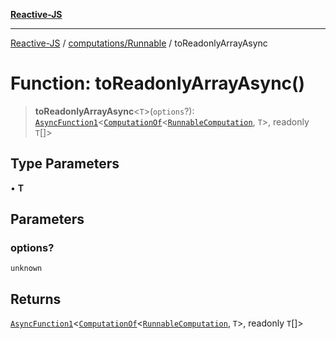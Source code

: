 [**Reactive-JS**](../../../README.md)

***

[Reactive-JS](../../../README.md) / [computations/Runnable](../README.md) / toReadonlyArrayAsync

# Function: toReadonlyArrayAsync()

> **toReadonlyArrayAsync**\<`T`\>(`options`?): [`AsyncFunction1`](../../../functions/type-aliases/AsyncFunction1.md)\<[`ComputationOf`](../../type-aliases/ComputationOf.md)\<[`RunnableComputation`](../interfaces/RunnableComputation.md), `T`\>, readonly `T`[]\>

## Type Parameters

• **T**

## Parameters

### options?

`unknown`

## Returns

[`AsyncFunction1`](../../../functions/type-aliases/AsyncFunction1.md)\<[`ComputationOf`](../../type-aliases/ComputationOf.md)\<[`RunnableComputation`](../interfaces/RunnableComputation.md), `T`\>, readonly `T`[]\>
